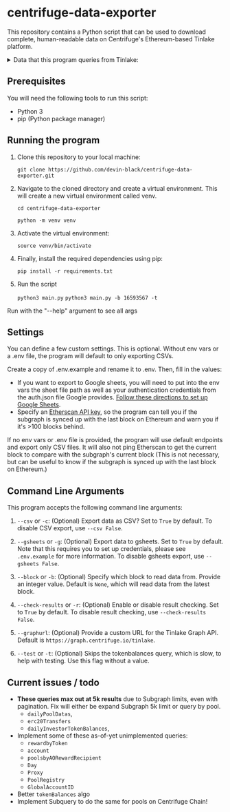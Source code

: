 # centrifuge-data-exporter
This repository contains a Python script that can be used to download complete, human-readable data on Centrifuge's Ethereum-based Tinlake platform.

<details>
<summary>Data that this program queries from Tinlake:</summary>
    <ul>
        <li>Pools
        <li>Pools
        <li>Daily pool data
        <li>Loans
        <li>ERC20 transfers
        <li>Tokens
        <li>Investor token balances
        <li>Daily investor token balances
        <li>Daily CFG rewards
        <li>Issuer CFG rewards
        <li>Ethereum / Centrifuge Chain links
        <li>Pool investors
    <ul>
</details>

## Prerequisites
You will need the following tools to run this script:

- Python 3
- pip (Python package manager)

## Running the program
1. Clone this repository to your local machine:

    `git clone https://github.com/devin-black/centrifuge-data-exporter.git`

2. Navigate to the cloned directory and create a virtual environment. This will create a new virtual environment called venv.

    `cd centrifuge-data-exporter`

    `python -m venv venv`

4. Activate the virtual environment:
    
    `source venv/bin/activate`

5. Finally, install the required dependencies using pip:

    `pip install -r requirements.txt`


6. Run the script

    `python3 main.py`
    `python3 main.py -b 16593567 -t`

Run with the "--help" argument to see all args

## Settings

You can define a few custom settings. This is optional. Without env vars or a .env file, the program will default to only exporting CSVs.

Create a copy of .env.example and rename it to .env. Then, fill in the values:

- If you want to export to Google sheets, you will need to put into the env vars the sheet file path as well as your authentication credentials from the auth.json file Google provides. [Follow these directions to set up Google Sheets](https://docs.gspread.org/en/v5.7.0/oauth2.html).
- Specify an [Etherscan API key](https://etherscan.io/myapikey), so the program can tell you if the subgraph is synced up with the last block on Ethereum and warn you if it's >100 blocks behind.

If no env vars or .env file is provided, the program will use default endpoints and export only CSV files.
It will also not ping Etherscan to get the current block to compare with the subgraph's current block
(This is not necessary, but can be useful to know if the subgraph is synced up with the last block on Ethereum.)

## Command Line Arguments

This program accepts the following command line arguments:

1. `--csv` or `-c`: (Optional) Export data as CSV? Set to `True` by default. To disable CSV export, use `--csv False`.

2. `--gsheets` or `-g`: (Optional) Export data to gsheets. Set to `True` by default. Note that this requires you to set up credentials, please see `.env.example` for more information. To disable gsheets export, use `--gsheets False`.

3. `--block` or `-b`: (Optional) Specify which block to read data from. Provide an integer value. Default is `None`, which will read data from the latest block.

4. `--check-results` or `-r`: (Optional) Enable or disable result checking. Set to `True` by default. To disable result checking, use `--check-results False`.

5. `--graphurl`: (Optional) Provide a custom URL for the Tinlake Graph API. Default is `https://graph.centrifuge.io/tinlake`.

6. `--test` or `-t`: (Optional) Skips the tokenbalances query, which is slow, to help with testing. Use this flag without a value.


## Current issues / todo
- **These queries max out at 5k results** due to Subgraph limits, even with pagination. Fix will either be expand Subgraph 5k limit or query by pool.
    - `dailyPoolDatas`,
    - `erc20Transfers`
    - `dailyInvestorTokenBalances`, 
- Implement some of these as-of-yet unimplemented queries:
    - `rewardbyToken`
    - `account`
    - `poolsbyAORewardRecipient`
    - `Day`
    - `Proxy`
    - `PoolRegistry`
    - `GlobalAccountID`
- Better `tokenBalances` algo
- Implement Subquery to do the same for pools on Centrifuge Chain!